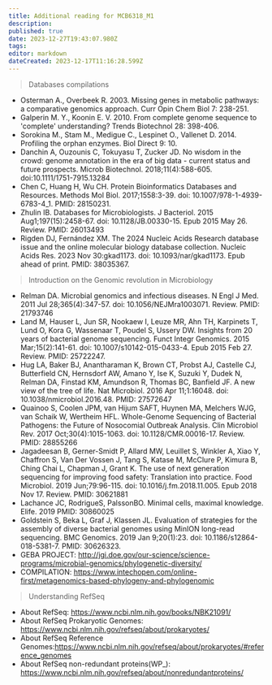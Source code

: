 ```yaml
---
title: Additional reading for MCB6318_M1 
description: 
published: true
date: 2023-12-27T19:43:07.980Z
tags: 
editor: markdown
dateCreated: 2023-12-17T11:16:28.599Z
---
```



> Databases compilations
- Osterman A., Overbeek R. 2003. Missing genes in metabolic pathways: a comparative genomics approach. Curr Opin Chem Biol 7: 238-251.
- Galperin M. Y., Koonin E. V. 2010. From complete genome sequence to 'complete' understanding? Trends Biotechnol 28: 398-406.
- Sorokina M., Stam M., Medigue C., Lespinet O., Vallenet D. 2014. Profiling the orphan enzymes. Biol Direct 9: 10. 
- Danchin A, Ouzounis C, Tokuyasu T, Zucker JD. No wisdom in the crowd: genome annotation in the era of big data - current status and future prospects. Microb Biotechnol. 2018;11(4):588-605. doi:10.1111/1751-7915.13284
- Chen C, Huang H, Wu CH. Protein Bioinformatics Databases and Resources. Methods Mol Biol. 2017;1558:3-39. doi: 10.1007/978-1-4939-6783-4_1. PMID: 28150231.
- Zhulin IB. Databases for Microbiologists. J Bacteriol. 2015 Aug1;197(15):2458-67. doi: 10.1128/JB.00330-15. Epub 2015 May 26. Review. PMID: 26013493
- Rigden DJ, Fernández XM. The 2024 Nucleic Acids Research database issue and the online molecular biology database collection. Nucleic Acids Res. 2023 Nov 30:gkad1173. doi: 10.1093/nar/gkad1173. Epub ahead of print. PMID: 38035367.

> Introduction on the Genomic revolution in Microbiology

- Relman DA. Microbial genomics and infectious diseases. N Engl J Med. 2011 Jul 28;365(4):347-57. doi: 10.1056/NEJMra1003071. Review.  PMID: 21793746
- Land M, Hauser L, Jun SR, Nookaew I, Leuze MR, Ahn TH, Karpinets T, Lund O, Kora G, Wassenaar T, Poudel S, Ussery DW. Insights from 20 years of bacterial genome sequencing. Funct Integr Genomics. 2015 Mar;15(2):141-61. doi: 10.1007/s10142-015-0433-4. Epub 2015 Feb 27. Review.  PMID: 25722247.
- Hug LA, Baker BJ, Anantharaman K, Brown CT, Probst AJ, Castelle CJ, Butterfield CN, Hernsdorf AW, Amano Y, Ise K, Suzuki Y, Dudek N, Relman DA, Finstad KM, Amundson R, Thomas BC, Banfield JF. A new view of the tree of life. Nat Microbiol. 2016 Apr 11;1:16048. doi: 10.1038/nmicrobiol.2016.48. PMID: 27572647
- Quainoo S, Coolen JPM, van Hijum SAFT, Huynen MA, Melchers WJG, van Schaik W, Wertheim HFL. Whole-Genome Sequencing of Bacterial Pathogens: the Future of Nosocomial Outbreak Analysis. Clin Microbiol Rev. 2017 Oct;30(4):1015-1063. doi: 10.1128/CMR.00016-17. Review.  PMID: 28855266
- Jagadeesan B, Gerner-Smidt P, Allard MW, Leuillet S, Winkler A, Xiao Y, Chaffron S, Van Der Vossen J, Tang S, Katase M, McClure P, Kimura B, Ching Chai L, Chapman J, Grant K. The use of next generation sequencing for improving food safety: Translation into practice. Food Microbiol. 2019 Jun;79:96-115. doi: 10.1016/j.fm.2018.11.005. Epub 2018 Nov 17. Review.  PMID: 30621881
- Lachance JC, RodrigueS, PalssonBO. Minimal cells, maximal knowledge. Elife. 2019 PMID: 30860025
- Goldstein S, Beka L, Graf J, Klassen JL. Evaluation of strategies for the assembly of diverse bacterial genomes using MinION long-read sequencing. BMC Genomics. 2019 Jan 9;20(1):23. doi: 10.1186/s12864-018-5381-7. PMID: 30626323.
- GEBA PROJECT: http://jgi.doe.gov/our-science/science-programs/microbial-genomics/phylogenetic-diversity/
- COMPILATION: https://www.intechopen.com/online-first/metagenomics-based-phylogeny-and-phylogenomic

> Understanding RefSeq
- About RefSeq: https://www.ncbi.nlm.nih.gov/books/NBK21091/
- About RefSeq Prokaryotic Genomes: https://www.ncbi.nlm.nih.gov/refseq/about/prokaryotes/
- About RefSeq Reference  Genomes:https://www.ncbi.nlm.nih.gov/refseq/about/prokaryotes/#reference_genomes
- About RefSeq non-redundant proteins(WP_): https://www.ncbi.nlm.nih.gov/refseq/about/nonredundantproteins/


 
